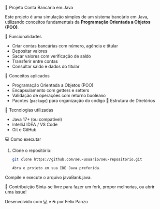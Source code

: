   🏦 Projeto Conta Bancária em Java

Este projeto é uma simulação simples de um sistema bancário em Java, utilizando conceitos fundamentais da **Programação Orientada a Objetos (POO)**.

 🚀 Funcionalidades

- Criar contas bancárias com número, agência e titular
- Depositar valores
- Sacar valores com verificação de saldo
- Transferir entre contas
- Consultar saldo e dados do titular

 🧠 Conceitos aplicados

- Programação Orientada a Objetos (POO)
- Encapsulamento com getters e setters
- Validação de operações com retorno booleano
- Pacotes (`package`) para organização do código
 📁 Estrutura de Diretórios


📌 Tecnologias utilizadas

- Java 17+ (ou compatível)
- IntelliJ IDEA / VS Code
- Git e GitHub

💻 Como executar

1. Clone o repositório:
   ```bash
   git clone https://github.com/seu-usuario/seu-repositorio.git

   Abra o projeto em sua IDE Java preferida.

Compile e execute o arquivo javaBank.java.

🤝 Contribuição
Sinta-se livre para fazer um fork, propor melhorias, ou abrir uma issue!

Desenvolvido com 💻 e ☕ por Felix Panzo

